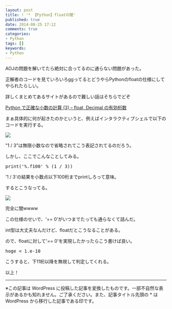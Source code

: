 ```yaml
---
layout: post
title: ! '* 【Python】floatの闇'
published: true
date: 2014-08-25 17:12
comments: true
categories:
- Python
tags: []
keywords:
- Python
---
```

AOJの問題を解いてたら絶対に合ってるのに通らない問題があった。

正解者のコードを見ていろいろggってるとどうやらPythonのfloatの仕様にしてやられたらしい。

詳しくまとめてあるサイトがあるので難しい話はそちらでどぞ

[Python で正確な小数の計算 (3) – float, Decimal の有効桁数](http://jutememo.blogspot.jp/2008/09/python-3-float-decimal.html "Python で正確な小数の計算 (3) – float, Decimal の有効桁数")

まぁ具体的に何が起きたのかというと、例えばインタラクティブシェルで以下のコードを実行する。

<img src="http://i.gyazo.com/1dc63ea8a3776faa9901efd7767ad158.png"></img>

"1 / 3"は無限小数なので省略されてこう表記されてるのだろう。

しかし、ここでこんなことしてみる。

<pre class="brush: python; gutter: true; first-line: 1; highlight: []; html-script: false">print(&#039;%.f100&#039; % (1 / 3))</pre>

'1 / 3'の結果を小数点以下100桁までprintしろって意味。

するとこうなってる。

<img src="http://i.gyazo.com/ef03829c704e094a096402943a1df00d.png"></img>

完全に闇wwww

この仕様のせいで、'== 0'がいつまでたっても通らなくて詰んだ。

int型は大丈夫なんだけど、floatだとこうなることがある。

ので、floatに対して'== 0'を実現したかったらこう書けば良い。

<pre class="brush: python; gutter: true; first-line: 1; highlight: []; html-script: false">hoge &lt; 1.e-10</pre>

こうすると、下11桁以降を無視して判定してくれる。

以上！

---
※この記事は WordPress に投稿した記事を変換したものです。一部不自然な表示があるかも知れません。ご了承ください。また、記事タイトル先頭の * は WordPress から移行した記事である印です。
